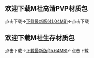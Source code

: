 ## 欢迎下载M社高清PVP材质包

点击下载→[下载最新版(41.04MB)](https://pan.baidu.com/s/1zFMUz6lFKRBbk9qvGnbIJA)←点击下载

## 欢迎下载M社生存材质包
                             
点击下载→[下载最新版(15.64MB)](https://pan.baidu.com/s/1L0tLHR7GLAtQJdQnLt2ACg)←点击下载
